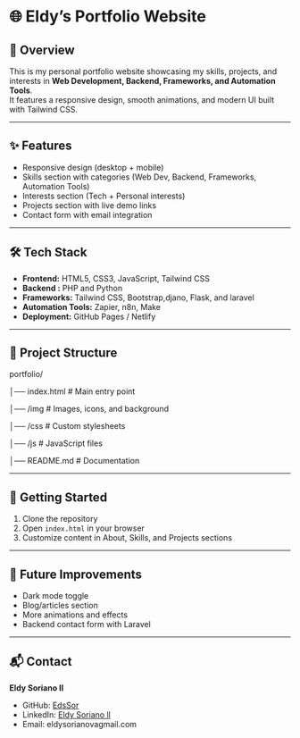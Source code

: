 # 🌐 Eldy’s Portfolio Website  

## 📌 Overview  
This is my personal portfolio website showcasing my skills, projects, and interests in **Web Development, Backend, Frameworks, and Automation Tools**.  
It features a responsive design, smooth animations, and modern UI built with Tailwind CSS.  

---

## ✨ Features  
- Responsive design (desktop + mobile)  
- Skills section with categories (Web Dev, Backend, Frameworks, Automation Tools)  
- Interests section (Tech + Personal interests)  
- Projects section with live demo links  
- Contact form with email integration  

---

## 🛠️ Tech Stack  
- **Frontend:** HTML5, CSS3, JavaScript, Tailwind CSS  
- **Backend :** PHP and Python
- **Frameworks:** Tailwind CSS, Bootstrap,djano, Flask, and laravel
- **Automation Tools:** Zapier, n8n, Make  
- **Deployment:** GitHub Pages / Netlify  

---

## 📂 Project Structure  
portfolio/

│── index.html # Main entry point

│── /img # Images, icons, and background

│── /css # Custom stylesheets

│── /js # JavaScript files

│── README.md # Documentation


---

## 🚀 Getting Started  
1. Clone the repository  
2. Open `index.html` in your browser  
3. Customize content in About, Skills, and Projects sections  

---

## 🔮 Future Improvements  
- Dark mode toggle  
- Blog/articles section  
- More animations and effects  
- Backend contact form with Laravel  

---

## 📬 Contact  
**Eldy Soriano II**  
- GitHub: [EdsSor](https://github.com/EdsSor)  
- LinkedIn: [Eldy Soriano ll](https://www.linkedin.com/in/eldysorianoll/)
- Email: eldysorianovagmail.com  


